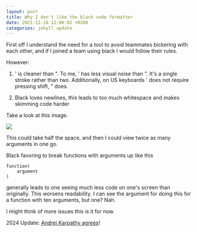 ```yaml
---
layout: post
title: Why I don't like the black code formatter
date: 2021-11-18 12:06:02 +0200
categories: jekyll update
---
```


First off I understand the need for a tool to avoid teammates bickering with each other, and if I joined a team using black I would follow their rules.

However:

1. ' is cleaner than ". To me, ' has less visual noise than ". It's a single stroke rather than two. Additionally, on US keyboards ' does not require pressing shift, " does.

2. Black loves newlines, this leads to too much whitespace and makes skimming code harder

Take a look at this image.

<img src="{{site.url}}/images/blackbloat_args.png" style="display: block; margin: auto;" />

This could take half the space, and then I could view twice as many arguments in one go.

Black favoring to break functions with arguments up like this
```
function(
    argument
)
```

generally leads to one seeing much less code on one's screen than originally. This worsens readability. I can see the argument for doing this
for a function with ten arguments, but one? Nah.

I might think of more issues this is it for now.

2024 Update: [Andrej Karpathy agrees](https://x.com/karpathy/status/1783538648685892026)!
